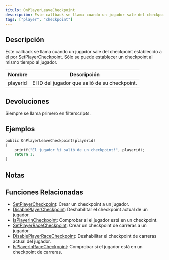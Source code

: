 ```yaml
---
título: OnPlayerLeaveCheckpoint
descripción: Este callback se llama cuando un jugador sale del checkpoint establecido a él por SetPlayerCheckpoint.
tags: ["player", "checkpoint"]
---
```


## Descripción

Este callback se llama cuando un jugador sale del checkpoint establecido a él por SetPlayerCheckpoint. Sólo se puede establecer un checkpoint al mismo tiempo al jugador.

| Nombre   | Descripción                                      |
| -------- | ------------------------------------------------ |
| playerid | El ID del jugador que salió de su checkpoint.    |

## Devoluciones

Siempre se llama primero en filterscripts.

## Ejemplos

```c
public OnPlayerLeaveCheckpoint(playerid)
{
    printf("El jugador %i salió de un checkpoint!", playerid);
    return 1;
}
```

## Notas

<TipNPCCallbacksES />

## Funciones Relacionadas

- [SetPlayerCheckpoint](../functions/SetPlayerCheckpoint): Crear un checkpoint a un jugador.
- [DisablePlayerCheckpoint](../functions/DisablePlayerCheckpoint): Deshabilitar el checkpoint actual de un jugador.
- [IsPlayerInCheckpoint](../functions/IsPlayerInCheckpoint): Comprobar si el jugador está en un checkpoint.
- [SetPlayerRaceCheckpoint](../functions/SetPlayerRaceCheckpoint): Crear un checkpoint de carreras a un jugador.
- [DisablePlayerRaceCheckpoint](../functions/DisablePlayerRaceCheckpoint): Deshabilitar el checkpoint de carreras actual del jugador.
- [IsPlayerInRaceCheckpoint](../functions/IsPlayerInRaceCheckpoint): Comprobar si el jugador está en un checkpoint de carreras.
